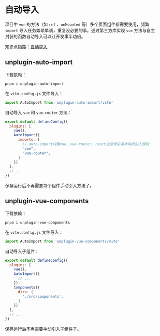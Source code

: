 # 自动导入

项目中 `vue` 的方法（如 `ref` 、`onMounted` 等）多个页面组件都需要使用，频繁 `import` 导入任务繁琐单调，重复没必要的事。通过第三方库实现 `vue` 方法与自主封装的函数自动导入可以让开发事半功倍。

知识点指路：[自动导入](/learn/study/operate/功能操作与实现/摆脱手动依赖引入，自动引入依赖)

## unplugin-auto-import

下载依赖：

```
pnpm i unplugin-auto-import
```

在 `vite.config.js` 文件导入：

```js
import AutoImport from 'unplugin-auto-import/vite'
```

自动导入 `vue` 和 `vue-router` 方法：

```js
export default defineConfig({
  plugins: [
    vue(),
    AutoImport({
      imports: [
        // auto-import内置vue、vue-router、react这些常见基本库的引入规则
        "vue",
        "vue-router",
      ]
    })
  ],
  // ...
})
```

保存运行后不再需要每个组件手动引入方法了。

## unplugin-vue-components

下载依赖：

```
pnpm i unplugin-vue-components
```

在 `vite.config.js` 文件导入：

```js
import AutoImport from 'unplugin-vue-components/vite'
```

自动导入子组件：

```js
export default defineConfig({
  plugins: [
    vue(),
    AutoImport({
      // ...
    }),
    Components({
      dirs: [
        './src/components',
      ]
    })
  ],
  // ...
})
```

保存运行后不再需要手动引入子组件了。
